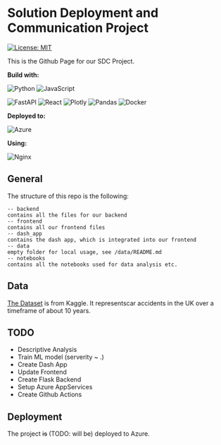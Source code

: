 # Solution Deployment and Communication Project

[![License: MIT](https://img.shields.io/badge/License-MIT-yellow.svg)](https://opensource.org/licenses/MIT)

This is the Github Page for our SDC Project.

**Build with:**

![Python](https://img.shields.io/badge/python-3670A0?style=for-the-badge&logo=python&logoColor=ffdd54)
![JavaScript](https://img.shields.io/badge/javascript-%23323330.svg?style=for-the-badge&logo=javascript&logoColor=%23F7DF1E)

![FastAPI](https://img.shields.io/badge/FastAPI-005571?style=for-the-badge&logo=fastapi)
![React](https://img.shields.io/badge/react-%2320232a.svg?style=for-the-badge&logo=react&logoColor=%2361DAFB)
![Plotly](https://img.shields.io/badge/Plotly-%233F4F75.svg?style=for-the-badge&logo=plotly&logoColor=white)
![Pandas](https://img.shields.io/badge/pandas-%23150458.svg?style=for-the-badge&logo=pandas&logoColor=white)
![Docker](https://img.shields.io/badge/docker-%230db7ed.svg?style=for-the-badge&logo=docker&logoColor=white)

**Deployed to:**

![Azure](https://img.shields.io/badge/azure-%230072C6.svg?style=for-the-badge&logo=azure-devops&logoColor=white)

**Using:**

![Nginx](https://img.shields.io/badge/nginx-%23009639.svg?style=for-the-badge&logo=nginx&logoColor=white)

## General

The structure of this repo is the following:
````
-- backend
contains all the files for our backend
-- frontend
contains all our frontend files
-- dash_app
contains the dash app, which is integrated into our frontend
-- data
empty folder for local usage, see /data/README.md
-- notebooks
contains all the notebooks used for data analysis etc. 
````

## Data

[The Dataset](https://www.kaggle.com/benoit72/uk-accidents-10-years-history-with-many-variables) is from Kaggle. It representscar accidents in the UK over a timeframe of about 10 years.

## TODO

* Descriptive Analysis
* Train ML model (serverity ~ .)
* Create Dash App
* Update Frontend
* Create Flask Backend
* Setup Azure AppServices
* Create Github Actions

## Deployment
The project ~~is~~ (TODO: will be) deployed to Azure.


